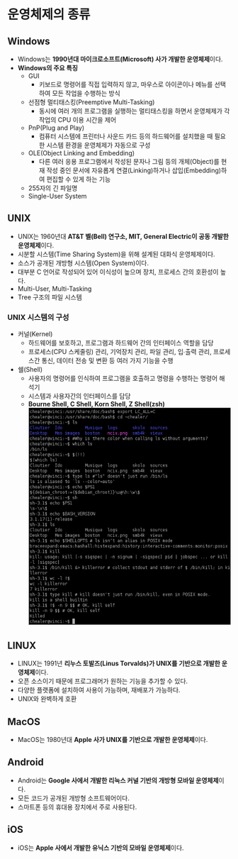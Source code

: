 # 운영체제의 종류

## Windows

- Windows는 **1990년대 마이크로소프트(Microsoft) 사가 개발한 운영체제**이다.
- **Windows의 주요 특징**
  - GUI
    - 키보드로 명령어를 직접 입력하지 않고, 마우스로 아이콘이나 메뉴를 선택하여 모든 작업을 수행하는 방식
  - 선점형 멀티태스킹(Preemptive Multi-Tasking)
    - 동시에 여러 개의 프로그램을 실행하는 멀티태스킹을 하면서 운영체제가 각 작업의 CPU 이용 시간을 제어
  - PnP(Plug and Play)
    - 컴퓨터 시스템에 프린터나 사운드 카드 등의 하드웨어를 설치했을 때 필요한 시스템 환경을 운영체제가 자동으로 구성
  - OLE(Object Linking and Embedding)
    - 다른 여러 응용 프로그램에서 작성된 문자나 그림 등의 개체(Object)를 현재 작성 중인 문서에 자유롭게 연결(Linking)하거나 삽입(Embedding)하여 편집할 수 있게 하는 기능
  - 255자의 긴 파일명
  - Single-User System

## UNIX

- UNIX는 1960년대 **AT&T 벨(Bell) 연구소, MIT, General Electric이 공동 개발한 운영체제**이다.
- 시분할 시스템(Time Sharing System)을 위해 설계된 대화식 운영체제이다.
- 소스가 공개된 개방형 시스템(Open System)이다.
- 대부분 C 언어로 작성되어 있어 이식성이 높으며 장치, 프로세스 간의 호환성이 높다.
- Multi-User, Multi-Tasking
- Tree 구조의 파일 시스템

### UNIX 시스템의 구성

- 커널(Kernel)
  - 하드웨어를 보호하고, 프로그램과 하드웨어 간의 인터페이스 역할을 담당
  - 프로세스(CPU 스케줄링) 관리, 기억장치 관리, 파일 관리, 입∙출력 관리, 프로세스간 통신, 데이터 전송 및 변환 등 여러 가지 기능을 수행
- 쉘(Shell)
  - 사용자의 명령어를 인식하여 프로그램을 호출하고 명령을 수행하는 명령어 해석기
  - 시스템과 사용자간의 인터페이스를 담당
  - **Bourne Shell, C Shell, Korn Shell, Z Shell(zsh)**
    ![bash_shell](../images/bash_shell.png)

## LINUX

- LINUX는 1991년 **리누스 토발즈(Linus Torvalds)가 UNIX를 기반으로 개발한 운영체제**이다.
- 오픈 소스이기 때문에 프로그래머가 원하는 기능을 추가할 수 있다.
- 다양한 플랫폼에 설치하여 사용이 가능하며, 재배포가 가능하다.
- UNIX와 완벽하게 호환

## MacOS

- MacOS는 1980년대 **Apple 사가 UNIX를 기반으로 개발한 운영체제**이다.

## Android

- Android는 **Google 사에서 개발한 리눅스 커널 기반의 개방형 모바일 운영체제**이다.
- 모든 코드가 공개된 개방형 소프트웨어이다.
- 스마트폰 등의 휴대용 장치에서 주로 사용된다.

## iOS

- iOS는 **Apple 사에서 개발한 유닉스 기반의 모바일 운영체제**이다.
